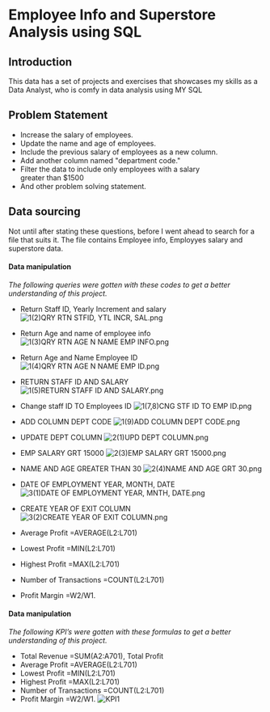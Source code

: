 # Employee Info and Superstore Analysis using SQL
## Introduction
This data has a set of projects and exercises that showcases my skills as a Data Analyst, who is comfy in data analysis using MY SQL
## Problem Statement
- Increase the salary of employees.
- Update the name and age of employees.
- Include the previous salary of employees as a new column.
- Add another column named "department code."
- Filter the data to include only employees with a salary greater than $1500
- And other problem solving statement.
## Data sourcing
Not until after stating these questions, before I went ahead to search for a file that suits it. The file contains Employee info, Employyes salary and superstore data.
#### Data manipulation
*The following queries were gotten with these codes to get a better understanding of this project.*
-	Return Staff ID, Yearly Increment and salary
![1(2)QRY RTN STFID, YTL INCR, SAL.png](https://github.com/kokolet12/SQL-FOR-DATA-ANALYSIS-WELL-DETAILED/blob/main/1(2)QRY%20RTN%20STFID%2C%20YTL%20INCR%2C%20SAL.png)
-	Return Age and name of employee info
![1(3)QRY RTN AGE N NAME EMP INFO.png](https://github.com/kokolet12/SQL-FOR-DATA-ANALYSIS-WELL-DETAILED/blob/main/1(3)QRY%20RTN%20AGE%20N%20NAME%20EMP%20INFO.png)
- Return Age and Name Employee ID
![1(4)QRY RTN AGE N NAME EMP ID.png](https://github.com/kokolet12/SQL-FOR-DATA-ANALYSIS-WELL-DETAILED/blob/main/1(4)QRY%20RTN%20AGE%20N%20NAME%20EMP%20ID.png)
- RETURN STAFF ID AND SALARY
![1(5)RETURN STAFF ID AND SALARY.png](https://github.com/kokolet12/SQL-FOR-DATA-ANALYSIS-WELL-DETAILED/blob/main/1(5)RETURN%20STAFF%20ID%20AND%20SALARY.png)
- Change staff ID TO Employees ID
![1(7,8)CNG STF ID TO EMP ID.png](https://github.com/kokolet12/SQL-FOR-DATA-ANALYSIS-WELL-DETAILED/blob/main/1(7%2C8)CNG%20STF%20ID%20TO%20EMP%20ID.png)
- ADD COLUMN DEPT CODE
![1(9)ADD COLUMN DEPT CODE.png](https://github.com/kokolet12/SQL-FOR-DATA-ANALYSIS-WELL-DETAILED/blob/main/1(9)ADD%20COLUMN%20DEPT%20CODE.png)
- UPDATE DEPT COLUMN
![2(1)UPD DEPT COLUMN.png](https://github.com/kokolet12/SQL-FOR-DATA-ANALYSIS-WELL-DETAILED/blob/main/2(1)UPD%20DEPT%20COLUMN.png)
- EMP SALARY GRT 15000
  ![2(3)EMP SALARY GRT 15000.png](https://github.com/kokolet12/SQL-FOR-DATA-ANALYSIS-WELL-DETAILED/blob/main/2(3)EMP%20SALARY%20GRT%2015000.png)
- NAME AND AGE GREATER THAN 30
![2(4)NAME AND AGE GRT 30.png](https://github.com/kokolet12/SQL-FOR-DATA-ANALYSIS-WELL-DETAILED/blob/main/2(4)NAME%20AND%20AGE%20GRT%2030.png)
- DATE OF EMPLOYMENT YEAR, MONTH, DATE
![3(1)DATE OF EMPLOYMENT YEAR, MNTH, DATE.png](https://github.com/kokolet12/SQL-FOR-DATA-ANALYSIS-WELL-DETAILED/blob/main/3(1)DATE%20OF%20EMPLOYMENT%20YEAR%2C%20MNTH%2C%20DATE.png)
- CREATE YEAR OF EXIT COLUMN
![3(2)CREATE YEAR OF EXIT COLUMN.png](https://github.com/kokolet12/SQL-FOR-DATA-ANALYSIS-WELL-DETAILED/blob/main/3(2)CREATE%20YEAR%20OF%20EXIT%20COLUMN.png)






-	Average Profit =AVERAGE(L2:L701)
-	Lowest Profit =MIN(L2:L701)
-	Highest Profit =MAX(L2:L701)
-	Number of Transactions =COUNT(L2:L701)
-	Profit Margin =W2/W1.







#### Data manipulation
*The following KPI’s were gotten with these formulas to get a better understanding of this project.*
-	Total Revenue =SUM(A2:A701), Total Profit
-	Average Profit =AVERAGE(L2:L701)
-	Lowest Profit =MIN(L2:L701)
-	Highest Profit =MAX(L2:L701)
-	Number of Transactions =COUNT(L2:L701)
-	Profit Margin =W2/W1.
![KPI1](https://github.com/kokolet12/Formulated-kokolet/assets/155350323/a8983e04-9d41-4c77-9c63-46df9cf6ea0a)
